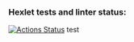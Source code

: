 ### Hexlet tests and linter status:
[![Actions Status](https://github.com/PabloPoney/frontend-project-46/workflows/hexlet-check/badge.svg)](https://github.com/PabloPoney/frontend-project-46/actions)
test